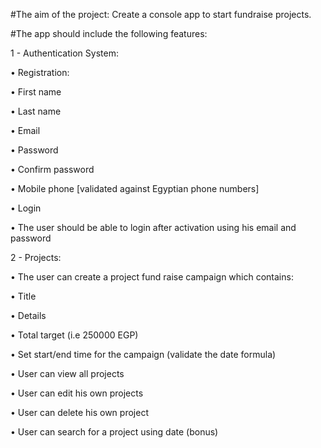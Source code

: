 #The aim of the project: Create a console app to start fundraise projects.

#The app should include the following features:

1 - Authentication System:

• Registration:

• First name

• Last name

• Email

• Password

• Confirm password

• Mobile phone [validated against Egyptian phone numbers]

• Login

• The user should be able to login after activation using his email
and password


2 - Projects:

• The user can create a project fund raise campaign which contains:

• Title

• Details

• Total target (i.e 250000 EGP)

• Set start/end time for the campaign (validate the date formula)

• User can view all projects

• User can edit his own projects

• User can delete his own project

• User can search for a project using date (bonus)
